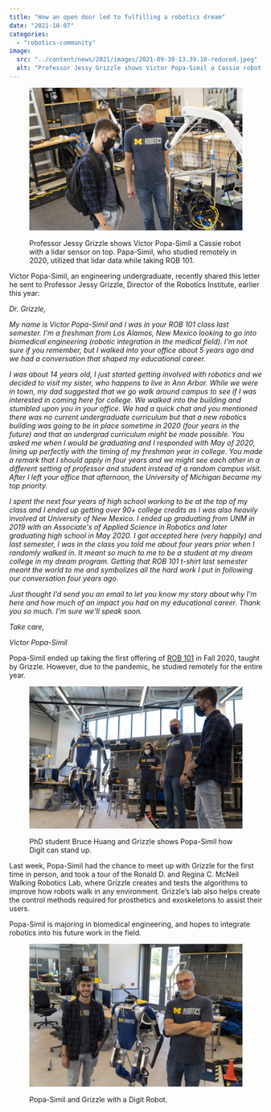 ```yaml
---
title: "How an open door led to fulfilling a robotics dream"
date: "2021-10-07"
categories: 
  - "robotics-community"
image: 
  src: "../content/news/2021/images/2021-09-30-13.39.10-reduced.jpeg"
  alt: "Professor Jessy Grizzle shows Victor Popa-Simil a Cassie robot with a lidar sensor on top."
---
```


<figure>

![Professor Jessy Grizzle shows Victor Popa-Simil a Cassie robot with a lidar sensor on top.](images/2021-09-30-13.38.39-reduced-1024x683.jpeg)

<figcaption>

Professor Jessy Grizzle shows Victor Popa-Simil a Cassie robot with a lidar sensor on top. Papa-Simil, who studied remotely in 2020, utilized that lidar data while taking ROB 101.

</figcaption>

</figure>

Victor Popa-Simil, an engineering undergraduate, recently shared this letter he sent to Professor Jessy Grizzle, Director of the Robotics Institute, earlier this year:

_Dr. Grizzle,_

_My name is Victor Popa-Simil and I was in your ROB 101 class last semester. I'm a freshman from Los Alamos, New Mexico looking to go into biomedical engineering (robotic integration in the medical field). I'm not sure if you remember, but I walked into your office about 5 years ago and we had a conversation that shaped my educational career._

<!--more-->

_I was about 14 years old, I just started getting involved with robotics and we decided to visit my sister, who happens to live in Ann Arbor. While we were in town, my dad suggested that we go walk around campus to see if I was interested in coming here for college. We walked into the building and stumbled upon you in your office. We had a quick chat and you mentioned there was no current undergraduate curriculum but that a new robotics building was going to be in place sometime in 2020 (four years in the future) and that an undergrad curriculum might be made possible. You asked me when I would be graduating and I responded with May of 2020, lining up perfectly with the timing of my freshman year in college. You made a remark that I should apply in four years and we might see each other in a different setting of professor and student instead of a random campus visit. After I left your office that afternoon, the University of Michigan became my top priority._

_I spent the next four years of high school working to be at the top of my class and I ended up getting over 90+ college credits as I was also heavily involved at University of New Mexico. I ended up graduating from UNM in 2019 with an Associate's of Applied Science in Robotics and later graduating high school in May 2020. I got accepted here (very happily) and last semester, I was in the class you told me about four years prior when I randomly walked in. It meant so much to me to be a student at my dream college in my dream program. Getting that ROB 101 t-shirt last semester meant the world to me and symbolizes all the hard work I put in following our conversation four years ago._

_Just thought I'd send you an email to let you know my story about why I'm here and how much of an impact you had on my educational career. Thank you so much. I'm sure we'll speak soon._

_Take care,_

_Victor Popa-Simil_

Popa-Simil ended up taking the first offering of [ROB 101](https://2024.robotics.umich.edu/academic-program/course-offerings/rob101-fall-2020/) in Fall 2020, taught by Grizzle. However, due to the pandemic, he studied remotely for the entire year.

<figure>

![PhD student Bruce Huang and Professor Jessy Grizzle shows Popa-Simil how Digit can stand up.](images/2021-09-30-13.39.10-reduced-1024x683.jpeg)

<figcaption>

PhD student Bruce Huang and Grizzle shows Popa-Simil how Digit can stand up.

</figcaption>

</figure>

Last week, Popa-Simil had the chance to meet up with Grizzle for the first time in person, and took a tour of the Ronald D. and Regina C. McNeil Walking Robotics Lab, where Grizzle creates and tests the algorithms to improve how robots walk in any environment. Grizzle’s lab also helps create the control methods required for prosthetics and exoskeletons to assist their users.

Popa-Simil is majoring in biomedical engineering, and hopes to integrate robotics into his future work in the field.

<figure>

![](images/2021-09-30-13.40.03-reduced-1-1024x683.jpeg)

<figcaption>

Popa-Simil and Grizzle with a Digit Robot.

</figcaption>

</figure>
